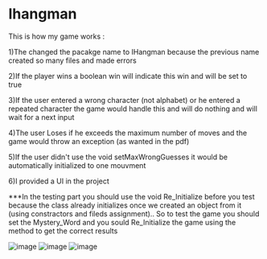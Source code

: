 # Ihangman

This is how my game works :

1)The changed the pacakge name to IHangman because the previous name created so many files and made errors

2)If the player wins a boolean win will indicate this win and will be set to true

3)If the user entered a wrong character (not alphabet) or he entered a repeated character the game would handle this and will do nothing and will wait for a next input

4)The user Loses if he exceeds the maximum number of moves and the game would throw an exception (as wanted in the pdf)

5)If the user didn't use the void setMaxWrongGuesses it would be automatically initialized to one mouvment

6)I provided a UI in the project

***In the testing part you should use the void Re_Initialize before you test because the class already initializes once we created an object from it (using constractors and fileds assignment).. So to test the game you should set the Mystery_Word and you sould Re_Initialize the game using the method to get the correct results

![image](https://user-images.githubusercontent.com/61145262/117564379-10580700-b0ac-11eb-9ab7-75eba11469f5.png)
![image](https://user-images.githubusercontent.com/61145262/117564394-1d74f600-b0ac-11eb-88c3-5a20e7a72838.png)
![image](https://user-images.githubusercontent.com/61145262/117564403-2665c780-b0ac-11eb-98fa-b75b03162b12.png)
